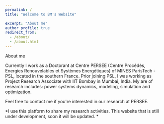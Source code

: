 ```yaml
---
permalink: /
title: "Welcome to BM's Website"

excerpt: "About me"
author_profile: true
redirect_from: 
  - /about/
  - /about.html
---
```



About me

Currently I work as a Doctorant at Centre PERSEE (Centre Procédés, Energies Renouvelables
et Systèmes Energétiques) of MINES ParisTech - PSL, located in the southern France. Prior joining PSL, I was working as Project Research Associate with IIT Bombay in Mumbai, India. 
My are of research includes: power systems dynamics, modeling, simulation and optimization.

Feel free to contact me if you're interested in our research at PERSEE.

*I use this platform to share my research activities. This website that is still under development, soon it will be updated. *


